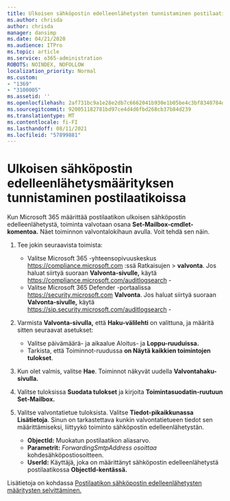 ```yaml
---
title: Ulkoisen sähköpostin edelleenlähetysten tunnistaminen postilaatikoissa valvontalokeihin
ms.author: chrisda
author: chrisda
manager: dansimp
ms.date: 04/21/2020
ms.audience: ITPro
ms.topic: article
ms.service: o365-administration
ROBOTS: NOINDEX, NOFOLLOW
localization_priority: Normal
ms.custom:
- "1369"
- "3100005"
ms.assetid: ''
ms.openlocfilehash: 2af731bc9a1e28e2db7c6662041b930e1b05be4c3bf8340784d9ab87101c44af
ms.sourcegitcommit: 920051182781bd97ce4d4d6fbd268cb37b84d239
ms.translationtype: MT
ms.contentlocale: fi-FI
ms.lasthandoff: 08/11/2021
ms.locfileid: "57899881"
---
```

# <a name="identify-when-external-email-forwarding-is-configured-on-mailboxes"></a>Ulkoisen sähköpostin edelleenlähetysmäärityksen tunnistaminen postilaatikoissa

Kun Microsoft 365 määrittää postilaatikon ulkoisen sähköpostin edelleenlähetystä, toiminta valvotaan osana **Set-Mailbox-cmdlet-komentoa.** Näet toiminnon valvontalokihaun avulla. Voit tehdä sen näin.

1. Tee jokin seuraavista toimista:
   - Valitse Microsoft 365 -yhteensopivuuskeskus <https://compliance.microsoft.com> :ssä Ratkaisujen  \> **valvonta**. Jos haluat siirtyä suoraan **Valvonta-sivulle,** käytä <https://compliance.microsoft.com/auditlogsearch> -
   - Valitse Microsoft 365 Defender -portaalissa <https://security.microsoft.com> **Valvonta**. Jos haluat siirtyä suoraan **Valvonta-sivulle,** käytä <https://sip.security.microsoft.com/auditlogsearch> -

2. Varmista **Valvonta-sivulla,** että **Haku-välilehti** on valittuna, ja määritä sitten seuraavat asetukset:
   - Valitse päivämäärä- ja aikaalue Aloitus- ja **Loppu-ruuduissa.** 
   - Tarkista, että Toiminnot-ruudussa **on Näytä kaikkien toimintojen tulokset**. 

3. Kun olet valmis, valitse **Hae**. Toiminnot näkyvät uudella **Valvontahaku-sivulla.**

4. Valitse tuloksissa **Suodata tulokset** ja kirjoita **Toimintasuodatin-ruutuun Set-Mailbox.**

5. Valitse valvontatietue tuloksista. Valitse **Tiedot-pikaikkunassa** **Lisätietoja**. Sinun on tarkastettava kunkin valvontatietueen tiedot sen määrittämiseksi, liittyykö toiminto sähköpostin edelleenlähetystän.

   - **ObjectId:** Muokatun postilaatikon aliasarvo.
   - **Parametrit:** _ForwardingSmtpAddress osoittaa_ kohdesähköpostiosoitteen.
   - **UserId:** Käyttäjä, joka on määrittänyt sähköpostin edelleenlähetystä postilaatikossa **ObjectId-kentässä.**

Lisätietoja on kohdassa [Postilaatikon sähköpostin edelleenlähetysten määritysten selvittäminen.](https://docs.microsoft.com/microsoft-365/compliance/auditing-troubleshooting-scenarios#determine-who-set-up-email-forwarding-for-a-mailbox)
